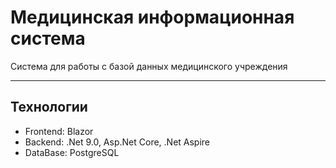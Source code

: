 # Медицинская информационная система

Система для работы с базой данных медицинского учреждения 

---

## Технологии
* Frontend: Blazor
* Backend: .Net 9.0, Asp.Net Core, .Net Aspire
* DataBase: PostgreSQL 
